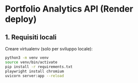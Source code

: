 # Portfolio Analytics API (Render deploy)

## 1. Requisiti locali
Creare virtualenv (solo per sviluppo locale):
```bash
python3 -m venv venv
source venv/bin/activate
pip install -r requirements.txt
playwright install chromium
uvicorn server:app --reload

